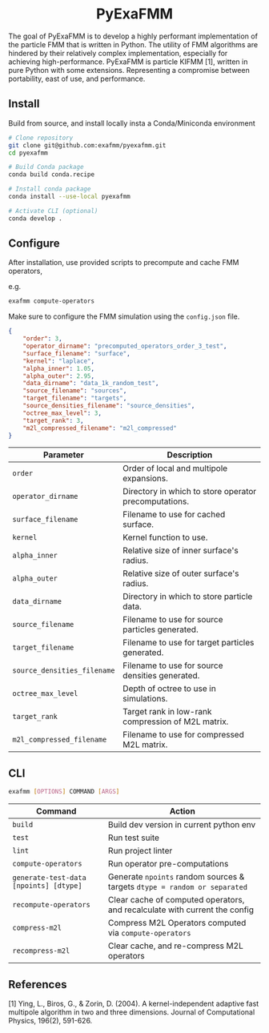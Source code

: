 <h1 align='center'>
PyExaFMM
</h1>

The goal of PyExaFMM is to develop a highly performant implementation of the
particle FMM that is written in Python. The utility of FMM algorithms are hindered
by their relatively complex implementation, especially for achieving high-performance.
PyExaFMM is particle KIFMM [1], written in pure Python with some extensions.
Representing a compromise between portability, east of use, and performance.

## Install

Build from source, and install locally insta a Conda/Miniconda environment

```bash
# Clone repository
git clone git@github.com:exafmm/pyexafmm.git
cd pyexafmm

# Build Conda package
conda build conda.recipe

# Install conda package
conda install --use-local pyexafmm

# Activate CLI (optional)
conda develop .
```

## Configure

After installation, use provided scripts to precompute and cache FMM operators,

e.g.

```bash
exafmm compute-operators
```

Make sure to configure the FMM simulation using the `config.json` file.

```json
{
    "order": 3,
    "operator_dirname": "precomputed_operators_order_3_test",
    "surface_filename": "surface",
    "kernel": "laplace",
    "alpha_inner": 1.05,
    "alpha_outer": 2.95,
    "data_dirname": "data_1k_random_test",
    "source_filename": "sources",
    "target_filename": "targets",
    "source_densities_filename": "source_densities",
    "octree_max_level": 3,
    "target_rank": 3,
    "m2l_compressed_filename": "m2l_compressed"
}
```

|Parameter    | Description |
|---	    |---	 |
| `order`	| Order of local and multipole expansions. |
| `operator_dirname`	| Directory in which to store operator precomputations. |	|
| `surface_filename`	| Filename to use for cached surface. |
| `kernel` | Kernel function to use. |
| `alpha_inner`	| Relative size of inner surface's radius. |	|
| `alpha_outer`	| Relative size of outer surface's radius. |
| `data_dirname` | Directory in which to store particle data. |
| `source_filename` | Filename to use for source particles generated. |
| `target_filename` | Filename to use for target particles generated. |
| `source_densities_filename` | Filename to use for source densities generated. |
| `octree_max_level` | Depth of octree to use in simulations. |
| `target_rank` | Target rank in low-rank compression of M2L matrix. |
| `m2l_compressed_filename` | Filename to use for compressed M2L matrix. |


## CLI

```bash
exafmm [OPTIONS] COMMAND [ARGS]
```

|Command    | Action |
|---	    |---	 |
| `build`	| Build dev version in current python env |
| `test`	| Run test suite	|
| `lint`	| Run project linter 	|
| `compute-operators` | Run operator pre-computations |
| `generate-test-data [npoints] [dtype]` | Generate `npoints` random sources & targets `dtype = random or separated`|
| `recompute-operators` | Clear cache of computed operators, and recalculate with current the config |
| `compress-m2l` | Compress M2L Operators computed via `compute-operators` |
| `recompress-m2l` | Clear cache, and re-compress M2L operators |


## References

[1] Ying, L., Biros, G., & Zorin, D. (2004). A kernel-independent adaptive fast multipole algorithm in two and three dimensions. Journal of Computational Physics, 196(2), 591-626.
